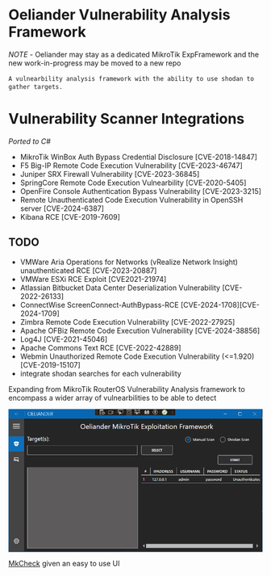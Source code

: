 # Oeliander Vulnerability Analysis Framework

*NOTE* - Oeliander may stay as a dedicated MikroTik ExpFramework and the new work-in-progress may be moved to a new repo

```
A vulnearbility analysis framework with the ability to use shodan to gather targets.
```

# Vulnerability Scanner Integrations
*Ported to C#*

- MikroTik WinBox Auth Bypass Credential Disclosure [CVE-2018-14847]
- F5 Big-IP Remote Code Execution Vulnerability [CVE-2023-46747]
- Juniper SRX Firewall Vulnerability [CVE-2023-36845]
- SpringCore Remote Code Execution Vulnearbility [CVE-2020-5405]
- OpenFire Console Authentication Bypass Vulnerability [CVE-2023-3215]
- Remote Unauthenticated Code Execution Vulnerability in OpenSSH server [CVE-2024-6387]
- Kibana RCE [CVE-2019-7609]

## TODO
- VMWare Aria Operations for Networks (vRealize Network Insight) unauthenticated RCE [CVE-2023-20887]
- VMWare ESXi RCE Exploit [CVE2021-21974]
- Atlassian Bitbucket Data Center Deserialization Vulnerability [CVE-2022-26133]
- ConnectWise ScreenConnect-AuthBypass-RCE [CVE-2024-1708][CVE-2024-1709]
- Zimbra Remote Code Execution Vulnerability [CVE-2022-27925]
- Apache OFBiz Remote Code Execution Vulnerability [CVE-2024-38856]
- Log4J [CVE-2021-45046]
- Apache Commons Text RCE [CVE-2022-42889]
- Webmin Unauthorized Remote Code Execution Vulnerability (<=1.920) [CVE-2019-15107]
- integrate shodan searches for each vulnerability

Expanding from MikroTik RouterOS Vulnerability Analysis framework to encompass a wider array of vulnearbilities to be able to detect

<p align="center">
	<img align="center" src="https://raw.githubusercontent.com/whiterabb17/Oeliander/master/Screenshot.png">
</p>

<a href="https://github.com/whiterabb17/MkCheck">MkCheck</a> given an easy to use UI
